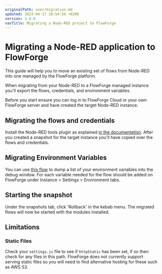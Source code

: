 ```yaml
---
originalPath: user/migration.md
updated: 2023-04-17 10:54:59 +0200
version: 1.6.0
navTitle: Migrating a Node-RED project to FlowForge 
---
```


# Migrating a Node-RED application to FlowForge 

This guide will help you to move an existing set of flows from Node-RED into 
one managed by the FlowForge platform.

When migrating from your Node-RED to a FlowForge managed instance you'll export
the flows, credentials, and environment variables.

Before you start ensure you can log in to FlowForge Cloud or your own FlowForge
server and have created the target Node-RED instance.

## Migrating the flows and credentials

Install the Node-RED tools plugin as explained
[in the documentation](./node-red-tools.md). After you created a snapshot for
the target instance you'll have copied over the flows and credentials.

## Migrating Environment Variables

You can use [this flow](https://flows.nodered.org/flow/8ebfe9ae218aa5105e7da13db14ac272)
to dump a list of your environment variables into the debug window. For each
variable needed for the flow should be added on FlowForge under 
Instance > Settings > Environment tabs.

## Starting the snapshot

Under the snapshots tab, click 'Rollback' in the kebab menu. The migrated flows
will now be started with the modules installed.

## Limitations

### Static Files

Check your `settings.js` file to see if `httpStatic` has been set, if so then
check for any files in this path. FlowForge does not currently support serving
static files so you will need to find alternative hosting for these such as AWS S3.
